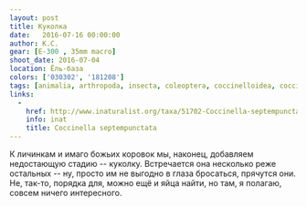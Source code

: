 ```yaml
---
layout: post
title: Куколка
date:   2016-07-16 00:00:00
author: К.С.
gear: [E-300 , 35mm macro]
shoot_date: 2016-07-04
location: Ёль-база
colors: ['030302', '181208']
tags: [animalia, arthropoda, insecta, coleoptera, coccinelloidea, coccinellidae, coccinella, coccinella septempunctata]
links:
  -
    href: http://www.inaturalist.org/taxa/51702-Coccinella-septempunctata
    info: inat
    title: Coccinella septempunctata
---
```


К личинкам и имаго божьих коровок мы, наконец, добавляем недостающую стадию -- куколку. Встречается она несколько реже остальных -- ну, просто им не выгодно в глаза бросаться, прячутся они. Не, так-то, порядка для, можно ещё и яйца найти, но там, я полагаю, совсем ничего интересного.
